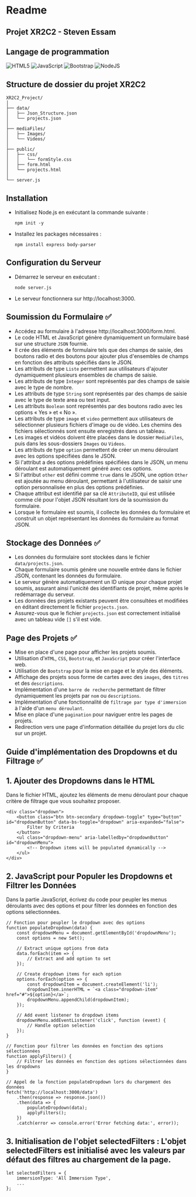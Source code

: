 # Readme
## Projet XR2C2 - Steven Essam

## Langage de programmation
![HTML5](https://img.shields.io/badge/html5-%23E34F26.svg?style=for-the-badge&logo=html5&logoColor=white)
![JavaScript](https://img.shields.io/badge/javascript-%23323330.svg?style=for-the-badge&logo=javascript&logoColor=%23F7DF1E)
![Bootstrap](https://img.shields.io/badge/bootstrap-%238511FA.svg?style=for-the-badge&logo=bootstrap&logoColor=white)
![NodeJS](https://img.shields.io/badge/node.js-6DA55F?style=for-the-badge&logo=node.js&logoColor=white)


## Structure de dossier du projet XR2C2
        
    XR2C2_Project/
    │
    ├── data/
    │   ├── Json_Structure.json
    │   └── projects.json
    │
    ├── mediaFiles/
    │   ├── Images/
    │   └── Videos/
    │
    ├── public/
    │   ├── css/
    │   │   └── formStyle.css
    │   ├── form.html
    │   └── projects.html
    │
    └── server.js



## Installation
- Initialisez Node.js en exécutant la commande suivante :
    ``` 
    npm init -y
    ```
- Installez les packages nécessaires :
    ``` 
    npm install express body-parser
    ```

## Configuration du Serveur
- Démarrez le serveur en exécutant :
    ```
    node server.js
    ```
- Le serveur fonctionnera sur http://localhost:3000.

## Soumission du Formulaire ✅
- Accédez au formulaire à l'adresse http://localhost:3000/form.html.
- Le code HTML et JavaScript génère dynamiquement un formulaire basé sur une structure `JSON` fournie.
- Il crée des éléments de formulaire tels que des champs de saisie, des boutons radio et des boutons pour ajouter plus d'ensembles de champs en fonction des attributs spécifiés dans le JSON.
- Les attributs de type `Liste` permettent aux utilisateurs d'ajouter dynamiquement plusieurs ensembles de champs de saisie.
- Les attributs de type `Integer` sont représentés par des champs de saisie avec le type de nombre.
- Les attributs de type `String` sont représentés par des champs de saisie avec le type de texte area ou text input.
- Les attributs `Boolean` sont représentés par des boutons radio avec les options « Yes » et « No ».
- Les attributs de type `image` et `video` permettent aux utilisateurs de sélectionner plusieurs fichiers d'image ou de vidéo. Les chemins des fichiers sélectionnés sont ensuite enregistrés dans un tableau.
- Les images et vidéos doivent être placées dans le dossier `MediaFiles`, puis dans les sous-dossiers `Images` ou `Videos`.
- Les attributs de type `option` permettent de créer un menu déroulant avec les options spécifiées dans le JSON.
- Si l'attribut a des options prédéfinies spécifiées dans le JSON, un menu déroulant est automatiquement généré avec ces options.
- Si l'attribut `other` est défini comme `true` dans le JSON, une option `Other` est ajoutée au menu déroulant, permettant à l'utilisateur de saisir une option personnalisée en plus des options prédéfinies.
- Chaque attribut est identifié par sa clé `AttributeID`, qui est utilisée comme clé pour l'objet JSON résultant lors de la soumission du formulaire.
- Lorsque le formulaire est soumis, il collecte les données du formulaire et construit un objet représentant les données du formulaire au format JSON.

## Stockage des Données ✅
- Les données du formulaire sont stockées dans le fichier `data/projects.json`.
- Chaque formulaire soumis génère une nouvelle entrée dans le fichier JSON, contenant les données du formulaire.
- Le serveur génère automatiquement un ID unique pour chaque projet soumis, assurant ainsi l'unicité des identifiants de projet, même après le redémarrage du serveur.
- Les données des projets existants peuvent être consultées et modifiées en éditant directement le fichier `projects.json`.
- Assurez-vous que le fichier `projects.json` est correctement initialisé avec un tableau vide `[]` s'il est vide.


## Page des Projets ✅
- Mise en place d'une page pour afficher les projets soumis.
- Utilisation d'`HTML`, `CSS`, `Bootstrap`, et `JavaScript` pour créer l'interface web.
- Utilisation de `Bootstrap` pour la mise en page et le style des éléments.
- Affichage des projets sous forme de cartes avec des `images`, des `titres` et des `descriptions`.
- Implémentation d'une `barre de recherche` permettant de filtrer dynamiquement les projets par `nom` ou `descriptions`.
- Implémentation d'une fonctionnalité de `filtrage par type d'immersion` à l'aide d'un `menu déroulant`.
- Mise en place d'une `pagination` pour naviguer entre les pages de projets.
- Redirection vers une page d'information détaillée du projet lors du clic sur un projet.


## Guide d'implémentation des Dropdowns et du Filtrage ✅

## 1. Ajouter des Dropdowns dans le HTML

Dans le fichier HTML, ajoutez les éléments de menu déroulant pour chaque critère de filtrage que vous souhaitez proposer.

```
<div class="dropdown">
    <button class="btn btn-secondary dropdown-toggle" type="button" id="dropdownButton" data-bs-toggle="dropdown" aria-expanded="false">
        Filter by Criteria
    </button>
    <ul class="dropdown-menu" aria-labelledby="dropdownButton" id="dropdownMenu">
        <!-- Dropdown items will be populated dynamically -->
    </ul>
</div>
```

## 2. JavaScript pour Populer les Dropdowns et Filtrer les Données
Dans la partie JavaScript, écrivez du code pour peupler les menus déroulants avec des options et pour filtrer les données en fonction des options sélectionnées.
```
// Fonction pour peupler le dropdown avec des options
function populateDropdown(data) {
    const dropdownMenu = document.getElementById('dropdownMenu');
    const options = new Set();

    // Extract unique options from data
    data.forEach(item => {
        // Extract and add option to set
    });

    // Create dropdown items for each option
    options.forEach(option => {
        const dropdownItem = document.createElement('li');
        dropdownItem.innerHTML = `<a class="dropdown-item" href="#">${option}</a>`;
        dropdownMenu.appendChild(dropdownItem);
    });

    // Add event listener to dropdown items
    dropdownMenu.addEventListener('click', function (event) {
        // Handle option selection
    });
}
```

```
// Fonction pour filtrer les données en fonction des options sélectionnées
function applyFilters() {
    // Filtrer les données en fonction des options sélectionnées dans les dropdowns
}
```
```
// Appel de la fonction populateDropdown lors du chargement des données
fetch('http://localhost:3000/data')
    .then(response => response.json())
    .then(data => {
        populateDropdown(data);
        applyFilters();
    })
    .catch(error => console.error('Error fetching data:', error));
```

## 3. Initialisation de l'objet selectedFilters : L'objet selectedFilters est initialisé avec les valeurs par défaut des filtres au chargement de la page.
```
let selectedFilters = {
    immersionType: 'All Immersion Type',
    ...
};
```